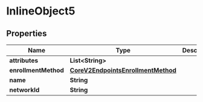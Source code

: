 

# InlineObject5

## Properties

Name | Type | Description | Notes
------------ | ------------- | ------------- | -------------
**attributes** | **List&lt;String&gt;** |  | 
**enrollmentMethod** | [**CoreV2EndpointsEnrollmentMethod**](CoreV2EndpointsEnrollmentMethod.md) |  | 
**name** | **String** |  | 
**networkId** | **String** |  | 



